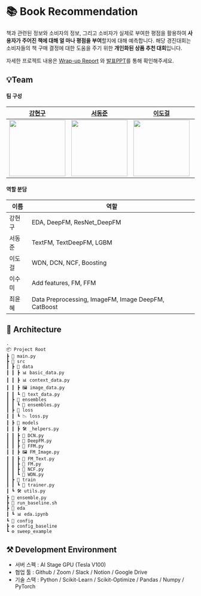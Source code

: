 # 📚 Book Recommendation

책과 관련된 정보와 소비자의 정보, 그리고 소비자가 실제로 부여한 평점을 활용하여 **사용자가 주어진 책에 대해 얼
마나 평점을 부여**할지에 대해 예측합니다.
해당 경진대회는 소비자들의 책 구매 결정에 대한 도움을 주기 위한 **개인화된 상품 추천 대회**입니다.

자세한 프로젝트 내용은 [Wrap-up Report](https://github.com/boostcampaitech7/level2-bookratingprediction-recsys-02/blob/main/Wrap_Up_Report_Book_Recommendation.pdf) 와 [발표PPT](https://github.com/boostcampaitech7/level2-bookratingprediction-recsys-02/blob/main/%EB%B0%9C%ED%91%9C%EC%9E%90%EB%A3%8C_Book_Recommendation.pdf)를 통해 확인해주세요.

## 💡Team
#### 팀 구성
| [강현구](https://github.com/ardkyer) | [서동준](https://github.com/seoo2001) | [이도걸](https://github.com/doffice0827) | [이수미](https://github.com/SooMiiii) | [최윤혜](https://github.com/yunhyechoi) | 
| --- | --- | --- | --- | --- | 
| <img src="https://github.com/user-attachments/assets/e00fe2c2-20d6-497e-8d15-32368381f544" width="150" height="150"/> | <img src="https://github.com/user-attachments/assets/674a4608-a446-429f-957d-1bebeb48834f" width="150" height="150"/> | <img src="https://github.com/user-attachments/assets/1bdbd568-716a-40b7-937e-cbc5b1e063b8" width="150" height="150"/> | <img src="https://github.com/user-attachments/assets/c8fc634a-e41e-4b03-8779-a18235caa894" width="150" height="150"/> | <img src="https://github.com/user-attachments/assets/7a0a32bc-d22c-47a1-a6c7-2ea35aa7b912" width="150" height="150"/> 

#### 역할 분담
| 이름 | 역할 |
| --- | --- |
| 강현구 | EDA, DeepFM, ResNet_DeepFM |
| 서동준 | TextFM, TextDeepFM, LGBM |
| 이도걸 | WDN, DCN, NCF, Boosting |
| 이수미 | Add features, FM, FFM |
| 최윤혜 | Data Preprocessing, ImageFM, Image DeepFM, CatBoost |

## 📂 Architecture
```
.
📦 Project Root
┣ 📜 main.py
┣ 📂 src
┃ ┣ 📂 data
┃ ┃ ┣ 📊 basic_data.py
┃ ┃ ┣ 📊 context_data.py
┃ ┃ ┣ 🖼️ image_data.py
┃ ┃ ┗ 📝 text_data.py
┃ ┣ 📂 ensembles
┃ ┃ ┗ 🤝 ensembles.py
┃ ┣ 📂 loss
┃ ┃ ┗ 📉 loss.py
┃ ┣ 📂 models
┃ ┃ ┣ 🛠️ _helpers.py
┃ ┃ ┣ 🔮 DCN.py
┃ ┃ ┣ 🔮 DeepFM.py
┃ ┃ ┣ 🔮 FFM.py
┃ ┃ ┣ 🖼️ FM_Image.py
┃ ┃ ┣ 📝 FM_Text.py
┃ ┃ ┣ 🔮 FM.py
┃ ┃ ┣ 🔮 NCF.py
┃ ┃ ┗ 🔮 WDN.py
┃ ┣ 📂 train
┃ ┃ ┗ 🎯 trainer.py
┃ ┗ 🛠️ utils.py
┣ 📜 ensemble.py
┣ 📜 run_baseline.sh
┣ 📓 eda
┃ ┗ 📊 eda.ipynb
┗ 📂 config
┣ ⚙️ config_baseline
┗ ⚙️ sweep_example
```

## ⚒️ Development Environment

- 서버 스펙 : AI Stage GPU (Tesla V100)
- 협업 툴 : Github / Zoom / Slack / Notion / Google Drive
- 기술 스택 : Python / Scikit-Learn / Scikit-Optimize / Pandas / Numpy / PyTorch

